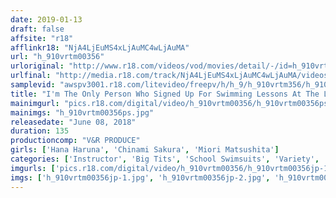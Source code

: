 ```yaml
---
date: 2019-01-13
draft: false
affsite: "r18"
afflinkr18: "NjA4LjEuMS4xLjAuMC4wLjAuMA"
url: "h_910vrtm00356"
urloriginal: "http://www.r18.com/videos/vod/movies/detail/-/id=h_910vrtm00356"
urlfinal: "http://media.r18.com/track/NjA4LjEuMS4xLjAuMC4wLjAuMA/videos/vod/movies/detail/-/id=h_910vrtm00356"
samplevid: "awspv3001.r18.com/litevideo/freepv/h/h_9/h_910vrtm356/h_910vrtm356_dmb_w.mp4"
title: "I'm The Only Person Who Signed Up For Swimming Lessons At The Local Pool... And These One-On-One Lessons With The Instructor In Her Tight Competitive Swimsuit Are Getting Me Real Hard! When I Push Over Her Swimsuit And Shove My Cock In, She Twitches In Ecstasy! 3"
mainimgurl: "pics.r18.com/digital/video/h_910vrtm00356/h_910vrtm00356ps.jpg"
mainimgs: "h_910vrtm00356ps.jpg"
releasedate: "June 08, 2018"
duration: 135
productioncomp: "V&R PRODUCE"
girls: ['Hana Haruna', 'Chinami Sakura', 'Miori Matsushita']
categories: ['Instructor', 'Big Tits', 'School Swimsuits', 'Variety', 'Big Tits Lover', 'Ass Lover', 'Cowgirl', 'Hi-Def']
imgurls: ['pics.r18.com/digital/video/h_910vrtm00356/h_910vrtm00356jp-1.jpg', 'pics.r18.com/digital/video/h_910vrtm00356/h_910vrtm00356jp-2.jpg', 'pics.r18.com/digital/video/h_910vrtm00356/h_910vrtm00356jp-3.jpg', 'pics.r18.com/digital/video/h_910vrtm00356/h_910vrtm00356jp-4.jpg', 'pics.r18.com/digital/video/h_910vrtm00356/h_910vrtm00356jp-5.jpg', 'pics.r18.com/digital/video/h_910vrtm00356/h_910vrtm00356jp-6.jpg', 'pics.r18.com/digital/video/h_910vrtm00356/h_910vrtm00356jp-7.jpg', 'pics.r18.com/digital/video/h_910vrtm00356/h_910vrtm00356jp-8.jpg', 'pics.r18.com/digital/video/h_910vrtm00356/h_910vrtm00356jp-9.jpg', 'pics.r18.com/digital/video/h_910vrtm00356/h_910vrtm00356jp-10.jpg', 'pics.r18.com/digital/video/h_910vrtm00356/h_910vrtm00356jp-11.jpg', 'pics.r18.com/digital/video/h_910vrtm00356/h_910vrtm00356jp-12.jpg', 'pics.r18.com/digital/video/h_910vrtm00356/h_910vrtm00356jp-13.jpg', 'pics.r18.com/digital/video/h_910vrtm00356/h_910vrtm00356jp-14.jpg', 'pics.r18.com/digital/video/h_910vrtm00356/h_910vrtm00356jp-15.jpg', 'pics.r18.com/digital/video/h_910vrtm00356/h_910vrtm00356jp-16.jpg', 'pics.r18.com/digital/video/h_910vrtm00356/h_910vrtm00356jp-17.jpg', 'pics.r18.com/digital/video/h_910vrtm00356/h_910vrtm00356jp-18.jpg', 'pics.r18.com/digital/video/h_910vrtm00356/h_910vrtm00356jp-19.jpg', 'pics.r18.com/digital/video/h_910vrtm00356/h_910vrtm00356jp-20.jpg']
imgs: ['h_910vrtm00356jp-1.jpg', 'h_910vrtm00356jp-2.jpg', 'h_910vrtm00356jp-3.jpg', 'h_910vrtm00356jp-4.jpg', 'h_910vrtm00356jp-5.jpg', 'h_910vrtm00356jp-6.jpg', 'h_910vrtm00356jp-7.jpg', 'h_910vrtm00356jp-8.jpg', 'h_910vrtm00356jp-9.jpg', 'h_910vrtm00356jp-10.jpg', 'h_910vrtm00356jp-11.jpg', 'h_910vrtm00356jp-12.jpg', 'h_910vrtm00356jp-13.jpg', 'h_910vrtm00356jp-14.jpg', 'h_910vrtm00356jp-15.jpg', 'h_910vrtm00356jp-16.jpg', 'h_910vrtm00356jp-17.jpg', 'h_910vrtm00356jp-18.jpg', 'h_910vrtm00356jp-19.jpg', 'h_910vrtm00356jp-20.jpg']
---
```

